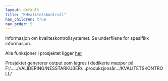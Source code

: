 ```yaml
---
layout: default
title: "KHvalitetskontroll"
has_children: true
nav_order: 5
---
```

Informasjon om kvaliteskontrollsystemet. Se underfilene for spesifikk informasjon.

Alle funksjoner i prosjektet ligger [her](https://github.com/helseprofil/KHvalitetskontroll/tree/main/R)

Prosjektet genererer output som lagres i dedikerte mapper på F:/...../VALIDERING/NESSTARKUBER/...produksjonsår.../KVALITETSKONTROLL/

